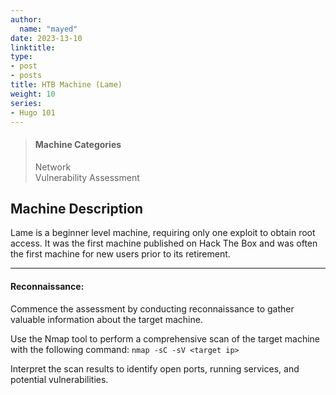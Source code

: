 ```yaml
---
author:
  name: "mayed"
date: 2023-13-10
linktitle: 
type:
- post
- posts
title: HTB Machine (Lame)
weight: 10
series:
- Hugo 101
---
```


> #### Machine Categories
> Network  
> Vulnerability Assessment

## Machine Description
Lame is a beginner level machine, requiring only one exploit to obtain root access. It was the first machine published on Hack The Box and was often the first machine for new users prior to its retirement. 

--- 

#### Reconnaissance:
Commence the assessment by conducting reconnaissance to gather valuable information about the target machine.  

Use the Nmap tool to perform a comprehensive scan of the target machine with the following command: ```nmap -sC -sV <target ip>```

Interpret the scan results to identify open ports, running services, and potential vulnerabilities.








